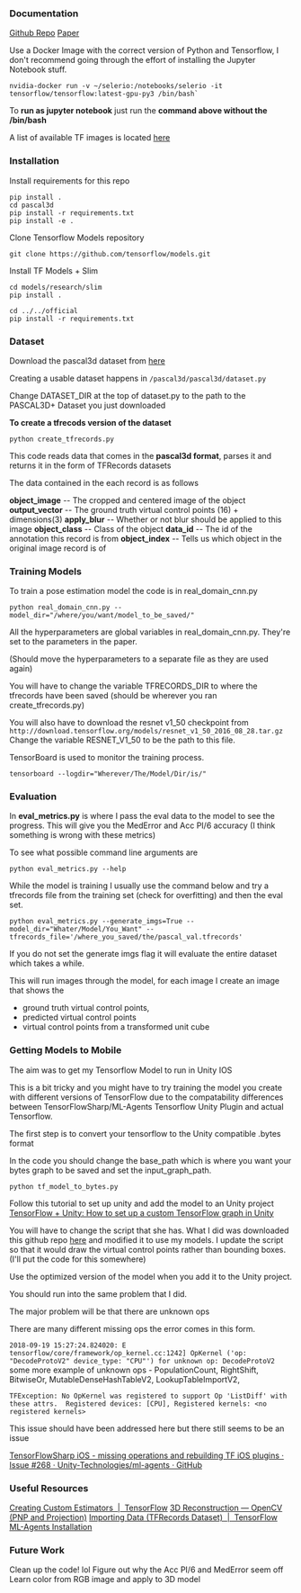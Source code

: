 ### Documentation
[Github Repo](https://github.com/reido2012/3D-OD-PE-ITW)
[Paper](https://arxiv.org/pdf/1803.11493.pdf)

Use a Docker Image with the correct version of Python and Tensorflow, I don't recommend going through the effort of installing the Jupyter Notebook stuff. 

``` 
nvidia-docker run -v ~/selerio:/notebooks/selerio -it tensorflow/tensorflow:latest-gpu-py3 /bin/bash`
``````

To __run as jupyter notebook__ just run the __command above without the /bin/bash__

A list of available TF images is located [here](https://hub.docker.com/r/tensorflow/tensorflow/tags/)


### Installation
Install requirements for this repo 
````
pip install .
cd pascal3d
pip install -r requirements.txt
pip install -e .
````
Clone Tensorflow Models repository
````
git clone https://github.com/tensorflow/models.git
````

Install TF Models + Slim
````
cd models/research/slim
pip install .

cd ../../official
pip install -r requirements.txt
````

### Dataset
Download the pascal3d dataset from [here](http://cvgl.stanford.edu/projects/pascal3d.html)

Creating a usable dataset happens in `/pascal3d/pascal3d/dataset.py`

Change DATASET_DIR at the top of dataset.py to the path to the PASCAL3D+ Dataset you just downloaded

__To create a tfrecods version of the dataset__
````
python create_tfrecords.py
````
This code reads data that comes in the __pascal3d format__, parses it and returns it in the form of TFRecords datasets

The data contained in the each record is as follows

__object_image__ -- The cropped and centered image of the object 
__output_vector__ -- The ground truth virtual control points (16) + dimensions(3)
__apply_blur__ -- Whether or not blur should be applied to this image
__object_class__ -- Class of the object
__data_id__ -- The id of the annotation this record is from
__object_index__ -- Tells us which object in the original image record is of 


### Training Models
To train a pose estimation model the code is in real_domain_cnn.py

```
python real_domain_cnn.py --model_dir="/where/you/want/model_to_be_saved/"
```

All the hyperparameters are global variables in real_domain_cnn.py. They're set to the parameters in the paper. 

(Should move the hyperparameters to a separate file as they are used again)

You will have to change the variable TFRECORDS_DIR to where the tfrecords have been saved (should be wherever you ran create_tfrecords.py)

You will also have to download the resnet v1_50 checkpoint from `http://download.tensorflow.org/models/resnet_v1_50_2016_08_28.tar.gz` 
Change the variable RESNET_V1_50 to be the path to this file.

TensorBoard is used to monitor the training process.
```
tensorboard --logdir="Wherever/The/Model/Dir/is/"
```

### Evaluation
In __eval_metrics.py__ is where I pass the eval data to the model to see the progress. This will give you the MedError and Acc PI/6 accuracy (I think something is wrong with these metrics)

To see what possible command line arguments are
```
python eval_metrics.py --help
```

While the model is training I usually use the command below and try a tfrecords file from the training set (check for overfitting) and then the eval set.
```
python eval_metrics.py --generate_imgs=True --model_dir="Whater/Model/You_Want" --tfrecords_file='/where_you_saved/the/pascal_val.tfrecords'
```

If you do not set the generate imgs flag it will evaluate the entire dataset which takes a while. 

This will run images through the model, for each image I create an image that shows the 
- ground truth virtual control points, 
- predicted virtual control points
- virtual control points from a transformed unit cube


### Getting Models to Mobile 
The aim was to get my Tensorflow Model to run in Unity IOS

This is a bit tricky and you might have to try training the model you create with different versions of TensorFlow due to the compatability differences between TensorFlowSharp/ML-Agents Tensorflow Unity Plugin and actual Tensorflow. 

The first step is to convert your tensorflow to the Unity compatible .bytes format 

In the code you should change the base_path which is where you want your bytes graph to be saved and set the input_graph_path.

```
python tf_model_to_bytes.py
```

Follow this tutorial to set up unity and add the model to an Unity project [TensorFlow + Unity: How to set up a custom TensorFlow graph in Unity](https://blog.goodaudience.com/tensorflow-unity-how-to-set-up-a-custom-tensorflow-graph-in-unity-d65cc1bd1ab1)

You will have to change the script that she has. What I did was downloaded this github repo [here](https://github.com/Syn-McJ/TFClassify-Unity/) and modified it to use my models. I update the script so that it would draw the virtual control points rather than bounding boxes. (I'll put the code for this somewhere)

Use the optimized version of the model when you add it to the Unity project.

You should run into the same problem that I did.

The major problem will be that there are unknown ops

There are many different missing ops the error comes in this form.

`
2018-09-19 15:27:24.824020: E tensorflow/core/framework/op_kernel.cc:1242] OpKernel ('op: "DecodeProtoV2" device_type: "CPU"') for unknown op: DecodeProtoV2
`
some more example of unknown ops - PopulationCount, RightShift, BitwiseOr, MutableDenseHashTableV2, LookupTableImportV2, 

`
TFException: No OpKernel was registered to support Op 'ListDiff' with these attrs.  Registered devices: [CPU], Registered kernels:
  <no registered kernels>
`

This issue should have been addressed here but there still seems to be an issue

[TensorFlowSharp iOS - missing operations and rebuilding TF iOS plugins · Issue #268 · Unity-Technologies/ml-agents · GitHub](https://github.com/Unity-Technologies/ml-agents/issues/268)



### Useful Resources
[Creating Custom Estimators  |  TensorFlow](https://www.tensorflow.org/guide/custom_estimators)
[3D Reconstruction — OpenCV (PNP and Projection)](https://docs.opencv.org/3.0-beta/modules/calib3d/doc/camera_calibration_and_3d_reconstruction.html#solvepnp)
[Importing Data (TFRecords Dataset)  |  TensorFlow](https://www.tensorflow.org/guide/datasets)
[ML-Agents Installation ](https://github.com/Unity-Technologies/ml-agents/blob/master/docs/Installation.md)

### Future Work
Clean up the code! lol
Figure out why the Acc PI/6 and MedError seem off
Learn color from RGB image and apply to 3D model

